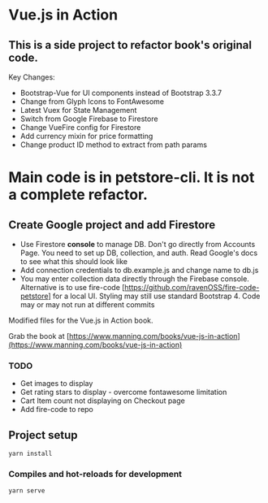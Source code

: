 # Vue.js in Action

## This is a side project to refactor book's original code.
Key Changes:
- Bootstrap-Vue for UI components instead of Bootstrap 3.3.7
- Change from Glyph Icons to FontAwesome
- Latest Vuex for State Management
- Switch from Google Firebase to Firestore
- Change VueFire config for Firestore
- Add currency mixin for price formatting
- Change product ID method to extract from path params

# Main code is in petstore-cli. It is not a complete refactor. 
## Create Google project and add Firestore
- Use Firestore **console** to manage DB. Don't go directly from Accounts Page. You need to set up DB, collection, and auth. Read Google's docs to see what this should look like
- Add connection credentials to db.example.js and change name to db.js
- You may enter collection data directly through the Firebase console. Alternative is to use fire-code [https://github.com/ravenOSS/fire-code-petstore] for a local UI.
Styling may still use standard Bootstrap 4.
Code may or may not run at different commits

Modified files for the Vue.js in Action book.

Grab the book at [https://www.manning.com/books/vue-js-in-action](https://www.manning.com/books/vue-js-in-action)

### TODO
- Get images to display
- Get rating stars to display - overcome fontawesome limitation
- Cart Item count not displaying on Checkout page
- Add fire-code to repo

## Project setup
```
yarn install
```

### Compiles and hot-reloads for development
```
yarn serve
```



